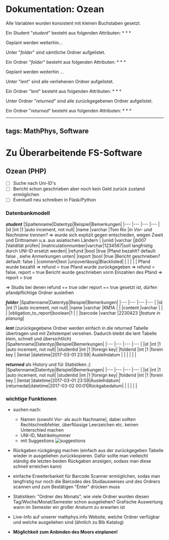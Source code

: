 
Dokumentation: Ozean
===

Alle Variablen wurden konsistent mit kleinen Buchstaben gesetzt.


Ein Student "_student_" besteht aus folgenden Attributen:
*
*
*

Geplant werden weiterhin...

Unter "_folder_" sind sämtliche Ordner aufgelistet.

Ein Ordner "_folder_" besteht aus folgenden Attributen:
*
*
*

Geplant werden weiterhin ...

Unter "_lent_" sind alle verliehenen Ordner aufgelistet.

Ein Ordner "_lent_" besteht aus folgenden Attributen:
*
*
*

Unter Ordner "_returned_" sind alle zurückgegebenen Ordner aufgelistet.

Ein Ordner "_returned_" besteht aus folgenden Attributen:
*
*
*


































---
tags: MathPhys, Software
---

Zu Überarbeitende FS-Software
===
 
## Ozean (PHP)
- [ ] Suche nach Uni-ID's
- [ ] Bericht schon geschrieben aber noch kein Geld zurück zustand ermöglichen
- [ ] Eventuell neu schreiben in Flask/Python

### Datenbankmodell

___student___
|Spaltenname|Datentyp|Beispiel|Bemerkungen|
|---	   |---	    |---	 |---	     |
|id   	   |int   	|1   	 |auto incement, not null|
|name 	   |varchar |Tom Rix |_in Vor- und Nachname trennen?_ $\Rightarrow$ wurde sich explizit gegen entschieden, wegen Zweit und Drittnamen u.a. aus asiatischen Ländern |
|uniid 	   |varchar |jb007 	 |Validität prüfen|
|matriculationnumber|varchar|1234567|soll langfristig durch UNI-ID ersetzt werden|
|refund	   |bool    |true 	 |Pfand bezahlt? default: false , siehe Anmerkungen unten|
|report   |bool    |true  	 |Bericht geschrieben? default: false |
|comment|text   |unzuverlässig|Blacklisted|
|   	   |   	    |   	 |   	     |
Pfand wurde bezahlt $\Rightarrow$ refund = true
Pfand wurde zurückgegeben $\Rightarrow$ refund = false, report = true
Bericht wurde geschrieben vorm Einzahlen des Pfand $\Rightarrow$ report = true

$\Rightarrow$ Studis bei denen refund == true oder report == true gesetzt ist, dürfen pfandpflichtige Ordner ausleihen




___folder___
|Spaltenname|Datentyp|Beispiel|Bemerkungen|
|---	   |---	    |---	 |---	     |
|id   	   |int   	|1   	 |auto incement, not null|
|name 	   |varchar |KM1A    |           |
|content   |varchar |        |           |
|obligation_to_report|boolean|1    |           |
|barcode   |varchar |2230423 |_feature in planung_|

___lent___ (zurückgegebene Ordner werden einfach in die returned Tabelle übertragen und mit Zeitstempel versehen. Dadurch bleibt die lent Tabelle klein, schnell und übersichtlich)
|Spaltenname|Datentyp|Beispiel|Bemerkungen|
|---	   |---	    |---	 |---	     |
|id   	   |int   	|1   	 |auto incement, not null|
|studentid |int     |1       |foreign key|
|folderid  |int	    |1   	 |forein key |
|lentat    |datetime|2017-03-01 23:59|  Ausleihdatum |
|   	   |   	    |   	 |   	     |

___returned___ als History und für Statistiken ;)
|Spaltenname|Datentyp|Beispiel|Bemerkungen|
|---	   |---	    |---	 |---	     |
|id   	   |int   	|1   	 |auto incement, not null|
|studentid |int     |1       |foreign key|
|folderid  |int	    |1   	 |forein key |
|lentat    |datetime|2017-03-01 23:59|Ausleihdatum|
|returnedat|datetime|2017-03-02 00:01|Rückgabedatum|
|   	   |   	    |   	 |   	     |

### wichtige Funktionen
* suchen nach:
    * Namen (sowohl Vor- als auch Nachname), dabei sollten Rechtschreibfehler, überflüssige Leerzeichen etc. keinen Unterschied machen
    * UNI-ID, Matrikelnummer
    * mit Suggestions  ![suggestions](https://cdn.gobankingrates.com/wp-content/uploads/google-credit-is.jpg)

* Rückgaben rückgängig machen (einfach aus der zurückgegeben Tabelle wieder in ausgeliehen zurückkopieren. Dafür sollte man vielleicht ständig die letzten beiden Rückgaben anzeigen, sodass man diese schnell erreichen kann)

* einfache Erweiterbarkeit für Barcode Scanner ermöglichen, sodas man langfristig nur noch die Barcodes des Studiausweises und des Ordners scannen und zum Bestätigen "Enter" drücken muss 

* Statistiken: "Ordner des Monats", wie viele Ordner wurden diesen Tag/Woche/Monat/Semester schon ausgeliehen? Grafische Auswertung wann im Semester ein großer Ansturm zu erwarten ist

* Live-Info auf unserer mathphys.info Website, welche Ordner verfügbar und welche ausgeliehen sind (ähnlich zu Bib Katalog)

* __Möglichkeit zum Anbinden des Moors einplanen!__
